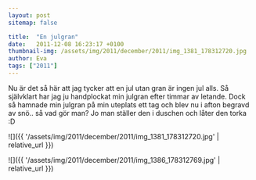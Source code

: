 ```yaml
---
layout: post
sitemap: false

title:  "En julgran"
date:   2011-12-08 16:23:17 +0100
thumbnail-img: /assets/img/2011/december/2011/img_1381_178312720.jpg
author: Eva
tags: ["2011"]
---
```


Nu är det så här att jag tycker att en jul utan gran är ingen jul alls. Så självklart har jag ju handplockat min julgran efter timmar av letande. Dock så hamnade min julgran på min uteplats ett tag och blev nu i afton begravd av snö.. så vad gör man? Jo man ställer den i duschen och låter den torka :D

![]({{ '/assets/img/2011/december/2011/img_1381_178312720.jpg'  | relative_url }})

![]({{ '/assets/img/2011/december/2011/img_1386_178312769.jpg'  | relative_url }})

